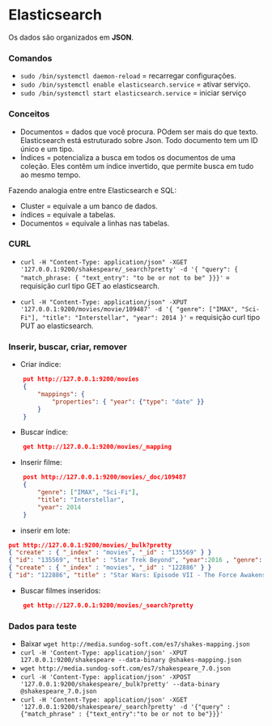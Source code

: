 # Elasticsearch

Os dados são organizados em **JSON**.

### Comandos

- `sudo /bin/systemctl daemon-reload` = recarregar configurações.
- `sudo /bin/systemctl enable elasticsearch.service` = ativar serviço.
- `sudo /bin/systemctl start elasticsearch.service` = iniciar serviço

### Conceitos

- Documentos = dados que você procura. POdem ser mais do que texto. Elasticsearch está estruturado sobre Json. Todo documento tem um ID único e um tipo.
- Índices = potencializa a busca em todos os documentos de uma coleção. Eles contêm um índice invertido, que permite busca em tudo ao mesmo tempo.

Fazendo analogia entre entre Elasticsearch e SQL:

- Cluster = equivale a um banco de dados.
- índices = equivale a tabelas.
- Documentos = equivale a linhas nas tabelas.

### CURL

- `curl -H "Content-Type: application/json" -XGET '127.0.0.1:9200/shakespeare/_search?pretty' -d '{ "query": { "match_phrase: { "text_entry": "to be or not to be" }}}'` = requisição curl tipo GET ao elasticsearch.

- `curl -H "Content-Type: application/json" -XPUT '127.0.0.1:9200/movies/movie/109487' -d '{ "genre": ["IMAX", "Sci-Fi"], "title": "Interstellar", "year": 2014 }'` = requisição curl tipo PUT ao elasticsearch.

### Inserir, buscar, criar, remover

- Criar índice:

```json
    put http://127.0.0.1:9200/movies
    {
        "mappings": {
            "properties": { "year": {"type": "date" }}
        }
    }
```

- Buscar índice:

```json
    get http://127.0.0.1:9200/movies/_mapping
```

- Inserir filme:

```json
    post http://127.0.0.1:9200/movies/_doc/109487
    {
        "genre": ["IMAX", "Sci-Fi"],
        "title": "Interstellar",
        "year": 2014
    }
```

- inserir em lote:

```json
put http://127.0.0.1:9200/movies/_bulk?pretty
{ "create" : { "_index" : "movies", "_id" : "135569" } }
{ "id": "135569", "title" : "Star Trek Beyond", "year":2016 , "genre":["Action", "Adventure", "Sci-Fi"] }
{ "create" : { "_index" : "movies", "_id" : "122886" } }
{ "id": "122886", "title" : "Star Wars: Episode VII - The Force Awakens", "year":2015 , "genre":["Action", "Adventure", "Fantasy", "Sci-Fi", "IMAX"] }

```

- Buscar filmes inseridos:

```json
    get http://127.0.0.1:9200/movies/_search?pretty
```

### Dados para teste

- Baixar `wget http://media.sundog-soft.com/es7/shakes-mapping.json`
- `curl -H 'Content-Type: application/json' -XPUT 127.0.0.1:9200/shakespeare --data-binary @shakes-mapping.json`
- `wget http://media.sundog-soft.com/es7/shakespeare_7.0.json`
- `curl -H 'Content-Type: application/json' -XPOST '127.0.0.1:9200/shakespeare/_bulk?pretty' --data-binary @shakespeare_7.0.json`
- `curl -H 'Content-Type: application/json' -XGET '127.0.0.1:9200/shakespeare/_search?pretty' -d '{"query" : {"match_phrase" : {"text_entry":"to be or not to be"}}}'`
